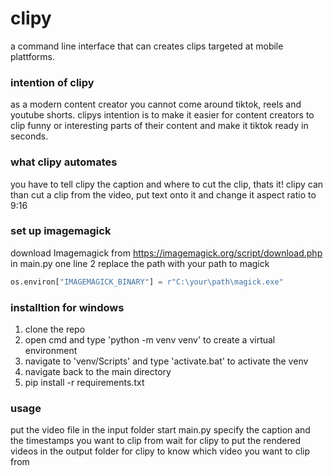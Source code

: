 # clipy
a command line interface that can creates clips targeted at mobile plattforms.

### intention of clipy
as a modern content creator you cannot come around tiktok, reels and youtube shorts. clipys intention is to make it easier for content creators to clip funny or interesting parts of their content and make it tiktok ready in seconds.

### what clipy automates
you have to tell clipy the caption and where to cut the clip, thats it!
clipy can than cut a clip from the video, put text onto it and change it aspect ratio to 9:16
<br/>

### set up imagemagick
download Imagemagick from https://imagemagick.org/script/download.php <br/>
in main.py one line 2 replace the path with your path to magick
```Python
os.environ["IMAGEMAGICK_BINARY"] = r"C:\your\path\magick.exe"
```

### installtion for windows

1. clone the repo
2. open cmd and type 'python -m venv venv' to create a virtual environment
3. navigate to 'venv/Scripts' and type 'activate.bat' to activate the venv
4. navigate back to the main directory
5. pip install -r requirements.txt

### usage
put the video file in the input folder
start main.py
specify the caption and the timestamps you want to clip from
wait for clipy to put the rendered videos in the output folder
for clipy to know which video you want to clip from



